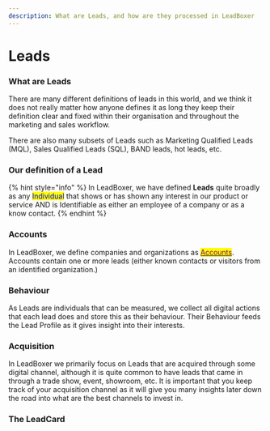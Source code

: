 ```yaml
---
description: What are Leads, and how are they processed in LeadBoxer
---
```


# Leads

### What are Leads

There are many different definitions of leads in this world, and we think it does not really matter how anyone defines it as long they keep their definition clear and fixed within their organisation and throughout the marketing and sales workflow.

There are also many subsets of Leads such as Marketing Qualified Leads (MQL), Sales Qualified Leads (SQL), BAND leads, hot leads, etc.

### Our definition of a Lead

{% hint style="info" %}
In LeadBoxer, we have defined **Leads** quite broadly as any <mark style="color:blue;">Individual</mark> that shows or has shown any interest in our product or service AND is Identifiable as either an employee of a company or as a know contact.
{% endhint %}

### Accounts

In LeadBoxer, we define companies and organizations as [<mark style="color:purple;">Accounts</mark>](projects.md#undefined). Accounts contain one or more leads (either known contacts or visitors from an identified organization.)

### Behaviour

As Leads are individuals that can be measured, we collect all digital actions that each lead does and store this as their behaviour. Their Behaviour feeds the Lead Profile as it gives insight into their interests.



### Acquisition

In LeadBoxer we primarily focus on Leads that are acquired through some digital channel, although it is quite common to have leads that came in through a trade show, event, showroom, etc. It is important that you keep track of your acquisition channel as it will give you many insights later down the road into what are the best channels to invest in.

### The LeadCard



